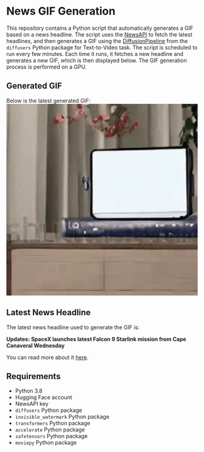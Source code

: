 # News GIF Generation
This repository contains a Python script that automatically generates a GIF based on a news headline. The script uses the [NewsAPI](https://newsapi.org/) to fetch the latest headlines, and then generates a GIF using the [DiffusionPipeline](https://github.com/huggingface/diffusers) from the `diffusers` Python package for Text-to-Video task.
The script is scheduled to run every few minutes. Each time it runs, it fetches a new headline and generates a new GIF, which is then displayed below. The GIF generation process is performed on a GPU.

## Generated GIF
Below is the latest generated GIF:
![Generated GIF](output.gif?raw=true&v=1692339002)

## Latest News Headline
The latest news headline used to generate the GIF is:

**Updates: SpaceX launches latest Falcon 9 Starlink mission from Cape Canaveral Wednesday**

You can read more about it [here](https://www.floridatoday.com/story/tech/science/space/2023/08/16/updates-spacex-launch-falcon-9-starlink-cape-canaveral-space-force-florida/70588838007/).

## Requirements
- Python 3.8
- Hugging Face account
- NewsAPI key
- `diffusers` Python package
- `invisible_watermark` Python package
- `transformers` Python package
- `accelerate` Python package
- `safetensors` Python package
- `moviepy` Python package
